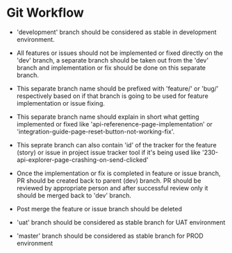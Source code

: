 # Git Workflow

- 'development' branch should be considered as stable in development environment.
- All features or issues should not be implemented or fixed directly on the 'dev' branch, a separate branch should be taken out from the 'dev' branch and implementation or fix should be done on this separate branch.
- This separate branch name should be prefixed with 'feature/' or 'bug/' respectively based on if that branch is going to be used for feature implementation or issue fixing.
- This separate branch name should explain in short what getting implemented or fixed like 'api-referenence-page-implementation' or 'integration-guide-page-reset-button-not-working-fix'.
- This seprate branch can also contain 'id' of the tracker for the feature (story) or issue in project issue tracker tool if it's being used like '230-api-explorer-page-crashing-on-send-clicked'
- Once the implementation or fix is completed in feature or issue branch, PR should be created back to parent (dev) branch. PR should be reviewed by appropriate person and after successful review only it should be merged back to 'dev' branch.
- Post merge the feature or issue branch should be deleted

- 'uat' branch should be considered as stable branch for UAT environment
- 'master' branch should be considered as stable branch for PROD environment
